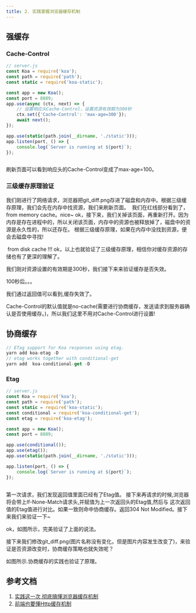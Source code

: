 ```yaml
---
title: 2. 实践掌握浏览器缓存机制
---
```

## 强缓存
### Cache-Control
```js
// server.js
const Koa = require('koa');
const path = require('path');
const static = require('koa-static');

const app = new Koa();
const port = 8089;
app.use(async (ctx, next) => {
    // 设置响应头Cache-Control，设置资源有效期为300秒
    ctx.set({'Cache-Control': 'max-age=300'});
    await next();
});

app.use(static(path.join(__dirname, './static')));
app.listen(port, () => {
    console.log(`Server is running at ${port}`);
});
```
<img :src="$withBase('/web/cache.png')" alt="">

刷新页面可以看到响应头的Cache-Control变成了max-age=100。

### 三级缓存原理验证
我们刚进行了网络请求，浏览器把git_diff.png存进了磁盘和内存中。根据三级缓存原理，我们会先在内存中找资源，我们来刷新页面。
<img :src="$withBase('/web/cache2.png')" alt="">
我们在红线部分看到了，from memory cache。nice~
ok，接下来，我们关掉该页面，再重新打开。因为内存是存在进程中的，所以关闭该页面，内存中的资源也被释放掉了，磁盘中的资源是永久性的，所以还存在。
根据三级缓存原理，如果在内存中没找到资源，便会去磁盘中寻找!

<img :src="$withBase('/web/cache3.png')" alt="">
from disk cache !!! ok，以上也就验证了三级缓存原理，相信你对缓存资源的存储也有了更深的理解了。

我们刚对资源设置的有效期是300秒，我们接下来来验证缓存是否失效。

100秒后。。。
<img :src="$withBase('/web/cache.png')" alt="">

我们通过返回值可以看到,缓存失效了。

Cache-Control的默认值就是no-cache(需要进行协商缓存，发送请求到服务器确认是否使用缓存。)，所以我们这里不用对Cache-Control进行设置!
## 协商缓存
```js
// ETag support for Koa responses using etag.
yarn add koa-etag -D
// etag works together with conditional-get
yarn add  koa-conditional-get -D
```
### Etag
```js
// server.js
const Koa = require('koa');
const path = require('path');
const static = require('koa-static');
const conditional = require('koa-conditional-get');
const etag = require('koa-etag');

const app = new Koa();
const port = 8089;

app.use(conditional());
app.use(etag());
app.use(static(path.join(__dirname, './static')));

app.listen(port, () => {
    console.log(`Server is running at ${port}`);
});
```
<img :src="$withBase('/web/etag.png')" alt="">

第一次请求，我们发现返回值里面已经有了Etag值。
接下来再请求的时候,浏览器将会带上If-None-Match请求头,并赋值为上一次返回头的Etag值,然后与 这次返回值的Etag值进行对比。如果一致则命中协商缓存。返回304 Not Modified。接下来我们来验证一下~
<img :src="$withBase('/web/etag2.png')" alt="">

ok，如图所示，完美验证了上面的说法。

接下来我们修改git_diff.png(图片名称没有变化，但是图片内容发生改变了)，来验证是否资源改变时，协商缓存策略也就失效呢？
<img :src="$withBase('/web/etag3.png')" alt="">

如图所示.协商缓存的实践也验证了原理。
## 参考文档
1. [实践这一次,彻底搞懂浏览器缓存机制](https://juejin.im/post/5c4528a6f265da611a4822cc)
2. [前端也要懂Http缓存机制](https://juejin.im/post/5b70edd4f265da27df0938bc)
